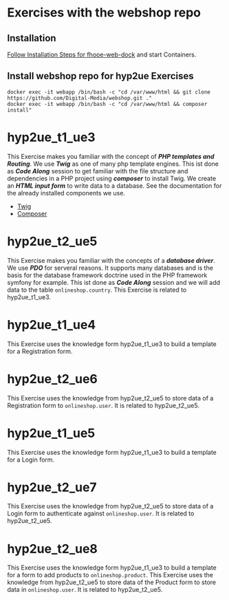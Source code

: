 # Exercises with the webshop repo

## Installation
[Follow Installation Steps for fhooe-web-dock](https://github.com/Digital-Media/fhooe-web-dock/blob/main/INSTALL.md) 
and start Containers.

## Install webshop repo for hyp2ue Exercises
```shell
docker exec -it webapp /bin/bash -c "cd /var/www/html && git clone https://github.com/Digital-Media/webshop.git ."
docker exec -it webapp /bin/bash -c "cd /var/www/html && composer install"
```

# hyp2ue_t1_ue3

This Exercise makes you familiar with the concept of __*PHP templates and Routing*__.
We use __*Twig*__ as one of many php template engines.
This ist done as __*Code Along*__ session to get familiar with the file structure and dependencies in a PHP project using __*composer*__ to install Twig.
We create an __*HTML input form*__ to write data to a database.
See the documentation for the already installed components we use.
- [Twig](https://twig.symfony.com/)
- [Composer](https://getcomposer.org/)

# hyp2ue_t2_ue5

This Exercise makes you familiar with the concepts of a __*database driver*__. We use __*PDO*__ for serveral reasons.
It supports many databases and is the basis for the database framework doctrine used in the PHP framework symfony for example.
This ist done as __*Code Along*__ session and we will add data to the table `onlineshop.country`.
This Exercise is related to hyp2ue_t1_ue3.

# hyp2ue_t1_ue4

This Exercise uses the knowledge form hyp2ue_t1_ue3 to build a template for a Registration form.

# hyp2ue_t2_ue6

This Exercise uses the knowledge from hyp2ue_t2_ue5 to store data of a Registration form to `onlineshop.user`.
It is related to hyp2ue_t2_ue5.

# hyp2ue_t1_ue5

This Exercise uses the knowledge form hyp2ue_t1_ue3 to build a template for a Login form.

# hyp2ue_t2_ue7

This Exercise uses the knowledge from hyp2ue_t2_ue5 to store data of a Login form to authenticate against `onlineshop.user`.
It is related to hyp2ue_t2_ue5.

# hyp2ue_t2_ue8

This Exercise uses the knowledge form hyp2ue_t1_ue3 to build a template for a form to add products to `onlineshop.product`.
This Exercise uses the knowledge from hyp2ue_t2_ue5 to store data of the Product form to store data in `onlineshop.user`.
It is related to hyp2ue_t2_ue5.






